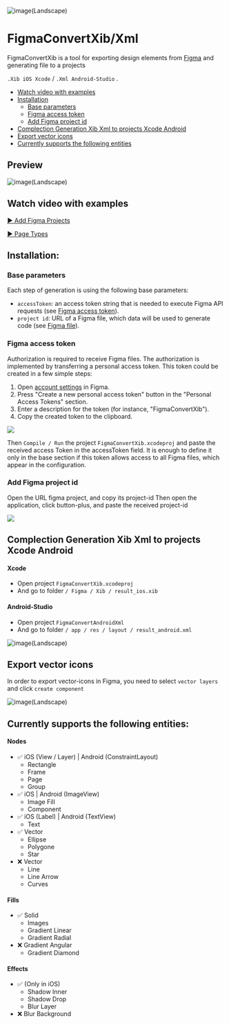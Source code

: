 ![image(Landscape)](https://github.com/mrustaa/gif_presentation/blob/master/FigmaConvert/figmaConvertLogo4.png)

# FigmaConvertXib/Xml

FigmaConvertXib is a tool for exporting design elements from [Figma](http://figma.com/) and generating file to a projects

`.Xib iOS Xcode` / `.Xml Android-Studio` .

- [Watch video with examples](#watch-video-with-examples)
- [Installation](#installation)
  - [Base parameters](#base-parameters)
  - [Figma access token](#figma-access-token)
  - [Add Figma project id](#add-figma-project-id)
- [Complection Generation Xib Xml to projects Xcode Android](#complection-generation-xib-xml-to-projects-xcode-android)
- [Export vector icons](#to-export-vector-icons)
- [Currently supports the following entities](#currently-supports-the-following-entities)

## Preview
![image(Landscape)](https://github.com/mrustaa/gif_presentation/blob/master/FigmaConvert/gifPS2.gif)

## Watch video with examples
[▶️ Add Figma Projects](https://youtu.be/2Cue6R7TfjA) 

[▶️ Page Types](https://youtu.be/2Cue6R7TfjA)

## Installation:

### Base parameters
Each step of generation is using the following base parameters:
- `accessToken`: an access token string that is needed to execute Figma API requests (see [Figma access token](#figma-access-token)).
- `project id`: URL of a Figma file, which data will be used to generate code (see [Figma file](#figma-file)).

### Figma access token
Authorization is required to receive Figma files.
The authorization is implemented by transferring a personal access token.
This token could be created in a few simple steps:
1. Open [account settings]((https://www.figma.com/settings)) in Figma.
2. Press "Create a new personal access token" button in the "Personal Access Tokens" section.
3. Enter a description for the token (for instance, "FigmaConvertXib").
4. Copy the created token to the clipboard.

![](https://github.com/mrustaa/gif_presentation/blob/master/FigmaConvert/AccessToken.png)

Then `Compile / Run` the project `FigmaConvertXib.xcodeproj` and paste the received access Token in the accessToken field. It is enough to define it only in the base section if this token allows access to all Figma files, which appear in the configuration.


### Add Figma project id
Open the URL figma project, and copy its project-id 
Then open the application, click button-plus, and paste the received project-id 

![](https://github.com/mrustaa/gif_presentation/blob/master/FigmaConvert/ProjectId.png)

## Complection Generation Xib Xml to projects Xcode Android

#### Xcode 
- Open project `FigmaConvertXib.xcodeproj`
- And go to folder `/ Figma / Xib / result_ios.xib`

#### Android-Studio 
- Open project `FigmaConvertAndroidXml`
- And go to folder `/ app / res / layout / result_android.xml`

![image(Landscape)](https://github.com/mrustaa/gif_presentation/blob/master/FigmaConvert/gifPS3.gif)

## Export vector icons

In order to export vector-icons in Figma, уou need to select `vector layers` and click `create component`

![image(Landscape)](https://github.com/mrustaa/gif_presentation/blob/master/FigmaConvert/vectorIconExport.gif)

## Currently supports the following entities:

#### Nodes
- ✅ iOS (View / Layer) | Android (ConstraintLayout) 
  - Rectangle
  - Frame
  - Page
  - Group 
- ✅ iOS | Android (ImageView)
  - Image Fill
  - Component
- ✅ iOS (Label) | Android (TextView)
  - Text
- ✅ Vector 
  - Ellipse 
  - Polygone 
  - Star
- ❌ Vector 
  - Line
  - Line Arrow
  - Curves
#### Fills
- ✅ Solid
  - Images
  - Gradient Linear
  - Gradient Radial
- ❌ Gradient Angular
  - Gradient Diamond
#### Effects
- ✅ (Only in iOS)
  - Shadow Inner 
  - Shadow Drop  
  - Blur Layer 
- ❌ Blur Background 

